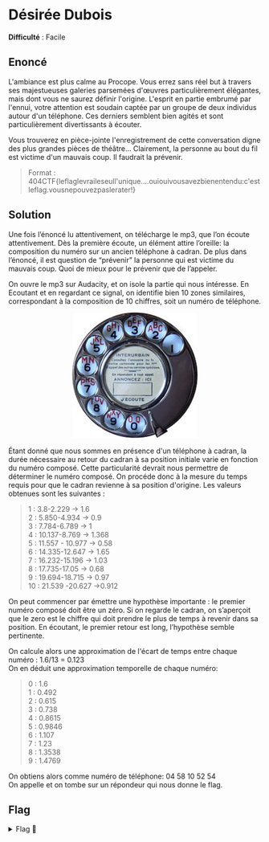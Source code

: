 # Désirée Dubois

**Difficulté** : Facile

## Enoncé

L'ambiance est plus calme au Procope. Vous errez sans réel but à travers ses majestueuses galeries parsemées d'œuvres particulièrement élégantes, mais dont vous ne saurez définir l'origine.
L'esprit en partie embrumé par l'ennui, votre attention est soudain captée par un groupe de deux individus autour d'un téléphone. Ces derniers semblent bien agités et sont particulièrement divertissants à écouter.

Vous trouverez en pièce-jointe l'enregistrement de cette conversation digne des plus grandes pièces de théâtre... Clairement, la personne au bout du fil est victime d'un mauvais coup. Il faudrait la prévenir.

> Format : 404CTF{leflaglevraileseull'unique....ouiouivousavezbienentendu:c'estleflag.vousnepouvezpaslerater!}

## Solution

Une fois l’énoncé lu attentivement, on télécharge le mp3, que l’on écoute attentivement. Dès la première écoute, un élément attire l’oreille: la composition du numéro sur un ancien
téléphone à cadran. De plus dans l’énoncé, il est question de “prévenir” la personne qui est victime du mauvais coup. Quoi de mieux pour le prévenir que de l’appeler.

On ouvre le mp3 sur Audacity, et on isole la partie qui nous intéresse. En Ecoutant et en regardant ce signal, on identifie bien 10 zones similaires, correspondant à la composition de
10 chiffres, soit un numéro de téléphone.

<p align="center"><img src="Cadran_Téléphonique.jpg" alt="Cadran Téléphonique" width="250"></p>

Étant donné que nous sommes en présence d'un téléphone à cadran, la durée nécessaire au retour du cadran à sa position initiale varie en fonction du numéro composé. Cette particularité devrait nous permettre de déterminer le numéro composé. On procéde donc à la mesure du temps requis pour que le cadran revienne à sa position d'origine. Les valeurs obtenues sont les suivantes :    
> 1 : 3.8-2.229 → 1.6   
> 2 : 5.850-4.934 → 0.9   
> 3 : 7.784-6.789 → 1   
> 4 : 10.137-8.769 → 1.368   
> 5 : 11.557 - 10.977 → 0.58    
> 6 : 14.335-12.647 → 1.65   
> 7 : 16.232-15.196 → 1.03   
> 8 : 17.735-17.05 → 0.68   
> 9 : 19.694-18.715 → 0.97   
> 10 : 21.539 -20.627 →0.912   

On peut commencer par émettre une hypothèse importante : le premier numéro composé doit être un zéro. Si on regarde le cadran, on s’aperçoit que le zero est le chiffre qui doit prendre le plus de temps à revenir dans sa position. En écoutant, le premier retour est long, l’hypothèse semble pertinente.

On calcule alors une approximation de l'écart de temps entre chaque numéro : 1.6/13 = 0.123   
On en déduit une approximation temporelle de chaque numéro:   
> 0 : 1.6   
> 1 : 0.492   
> 2 : 0.615   
> 3 : 0.738   
> 4 : 0.8615   
> 5 : 0.9846   
> 6 : 1.107   
> 7 : 1.23   
> 8 : 1.3538   
> 9 : 1.4769   

On obtiens alors comme numéro de téléphone: 04 58 10 52 54   
On appelle et on tombe sur un répondeur qui nous donne le flag.

## Flag

<details>
<summary> Flag 🚩</summary>

```
404CTF{justeleflag}
```